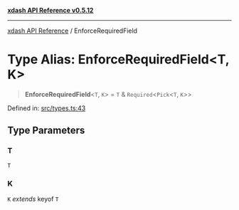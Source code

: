 [**xdash API Reference v0.5.12**](index.md)

***

[xdash API Reference](/xdash/api/index.md) / EnforceRequiredField

# Type Alias: EnforceRequiredField\<T, K\>

> **EnforceRequiredField**\<`T`, `K`\> = `T` & `Required`\<`Pick`\<`T`, `K`\>\>

Defined in: [src/types.ts:43](https://github.com/shtse8/xdash/blob/ed88c6e7ad3be9e5e1e06776f9ca07ed27d97c13/src/types.ts#L43)

## Type Parameters

### T

`T`

### K

`K` *extends* keyof `T`
